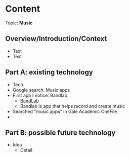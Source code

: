 # Content
Topic: **Music**

## Overview/Introduction/Context
* Text
* Text

## Part A: existing technology
* Tech
* Google search: Music apps
* First app I notice: Bandlab
  * [BandLab](https://play-lh.googleusercontent.com/QhKa3YvEucCd51M0uiu4XYhYy1abr73sYb3cCXN9Uco7AY07LA4RRiCL7xSbeKjHXJA)
  * Bandlab is app that helps record and create music
 * Searched "music apps" in Gale Academic OneFile
 * 

## Part B: possible future technology
* Idea
  * Detail
